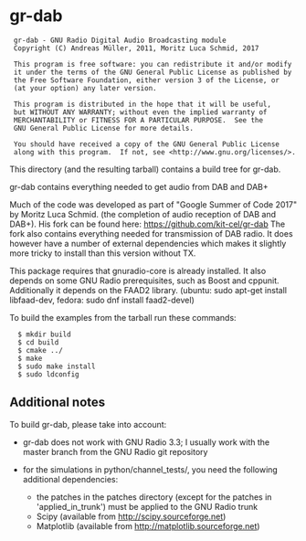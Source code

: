 gr-dab
======

```
 gr-dab - GNU Radio Digital Audio Broadcasting module
 Copyright (C) Andreas Müller, 2011, Moritz Luca Schmid, 2017

 This program is free software: you can redistribute it and/or modify
 it under the terms of the GNU General Public License as published by
 the Free Software Foundation, either version 3 of the License, or
 (at your option) any later version.

 This program is distributed in the hope that it will be useful,
 but WITHOUT ANY WARRANTY; without even the implied warranty of
 MERCHANTABILITY or FITNESS FOR A PARTICULAR PURPOSE.  See the
 GNU General Public License for more details.

 You should have received a copy of the GNU General Public License
 along with this program.  If not, see <http://www.gnu.org/licenses/>.
```


This directory (and the resulting tarball) contains a build tree for
gr-dab.

gr-dab contains everything needed to get audio from DAB and DAB+

Much of the code was developed as part of "Google Summer of Code 2017" by
Moritz Luca Schmid. (the completion of audio reception of DAB and DAB+).
His fork can be found here: https://github.com/kit-cel/gr-dab The fork also
contains everything needed for transmission of DAB radio. It does however have
a number of external dependencies which makes it slightly more tricky to
install than this version without TX.

This package requires that gnuradio-core is already installed.  It
also depends on some GNU Radio prerequisites, such as Boost and
cppunit. Additionally it depends on the FAAD2 library. (ubuntu: sudo apt-get
install libfaad-dev, fedora: sudo dnf install faad2-devel)

To build the examples from the tarball run these commands:

```
  $ mkdir build
  $ cd build
  $ cmake ../
  $ make
  $ sudo make install
  $ sudo ldconfig
```

Additional notes
----------------

To build gr-dab, please take into account:

* gr-dab does not work with GNU Radio 3.3; I usually work with the master
  branch from the GNU Radio git repository

* for the simulations in python/channel_tests/, you need the following
  additional dependencies:
   * the patches in the patches directory (except for the patches in
     'applied_in_trunk') must be applied to the GNU Radio trunk
   * Scipy (available from http://scipy.sourceforge.net)
   * Matplotlib (available from http://matplotlib.sourceforge.net)

